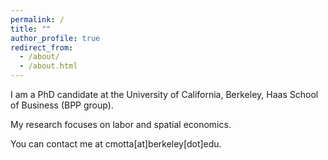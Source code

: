```yaml
---
permalink: /
title: ""
author_profile: true
redirect_from: 
  - /about/
  - /about.html
---
```

I am a PhD candidate at the University of California, Berkeley, Haas School of Business (BPP group).

My research focuses on labor and spatial economics.

You can contact me at cmotta[at]berkeley[dot]edu.
